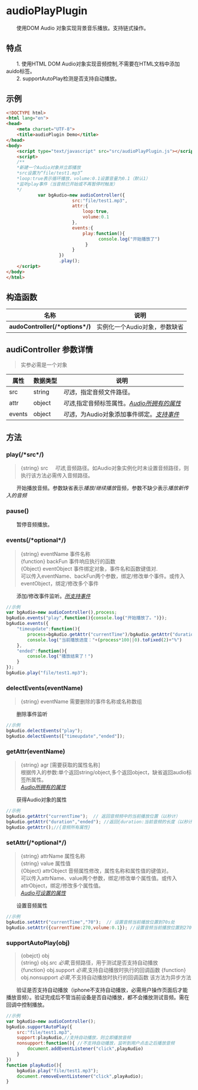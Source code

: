 # audioPlayPlugin
&emsp;&emsp;使用DOM Audio 对象实现背景音乐播放。支持链式操作。

## 特点
&emsp;&emsp;1. 使用HTML DOM Audio对象实现音频控制,不需要在HTML文档中添加auido标签。  
&emsp;&emsp;2. supportAutoPlay检测是否支持自动播放。

## 示例

```html
<!DOCTYPE html>
<html lang="en">
<head>
	<meta charset="UTF-8">
	<title>audioPlugin Demo</title>
</head>
<body>
	<script type="text/javascript" src="src/audioPlayPlugin.js"></script>
	<script>
	/**
	*新建一个Audio对象并立即播放
	*src设置为“file/test1.mp3”
	*loop:true表示循环播放，volume:0.1设置音量为0.1（默认1）
	*监听play事件（当音频已开始或不再暂停时触发）
	*/
            var bgAudio=new audioController({
            		     src:"file/test1.mp3",
            		     attr:{
            		         loop:true,
            		         volume:0.1
            		     },
            		     events:{
                			 play:function(){
                			       console.log("开始播放了")
                			  }
            		     }
            		})
            		.play();
	</script>
</body>
</html>
```

## 构造函数

名称|说明  
--- |---
**audoController(/\*options\*/)**| 实例化一个Audio对象，参数缺省     
            

## audiController 参数详情
>实参必需是一个对象   

属性|数据类型|说明   
---|--|---  
src|string|*可选*，指定音频文件路径。  
attr|object|*可选*,指定音频标签属性。*[Audio所拥有的属性](http://www.runoob.com/tags/ref-av-dom.html)*  
events|object|*可选*，为Audio对象添加事件绑定。*[支持事件](http://www.runoob.com/tags/ref-av-dom.html)*   

## 方法
### play(/\*src\*/)
>{string} src    &emsp;*可选*,音频路径。如Audio对象实例化时未设置音频路径，则执行该方法必需传入音频路径。   

&emsp;&emsp;开始播放音频。参数缺省表示*播放/继续播放*音频，参数不缺少表示*播放新传入的音频*    

### pause()  
&emsp;&emsp;暂停音频播放。

### events(/\*optional\*/)  
> {string}    eventName 事件名称  
{function}    backFun  事件响应执行的函数  
{Object}      eventObject 事件绑定对象，事件名和函数键值对.  
可以传入eventName、backFun两个参数，绑定/修改单个事件。或传入eventObject，绑定/修改多个事件  

&emsp;&emsp;添加/修改事件监听。*[所支持事件](http://www.runoob.com/tags/ref-av-dom.html)*

```javaScript
//示例
var bgAudio=new audioController(),process;
bgAudio.events("play",function(){console.log("开始播放了。")});
bgAudio.events({
    "timeupdate":function(){
        process=bgAudio.getAttr("currentTime")/bgAudio.getAttr("duration");
        console.log("当前播放进度："+(process*100||0).toFixed(2)+"%")
    },
    "ended":function(){
        console.log("播放结束了！")
    }
});
bgAudio.play("file/test1.mp3");
```

### delectEvents(eventName)  
>{string} eventName 需要删除的事件名称或名称数组    

&emsp;&emsp;删除事件监听
```javaScript
//示例
bgAudio.delectEvents("play");
bgAudio.delectEvents(["timeupdate","ended"]);
```
### getAttr(eventName)  
> {string} agr [需要获取的属性名称]  
根据传入的参数:单个返回string/object,多个返回object，缺省返回audio标签所属性。  
*[Audio所拥有的属性](http://www.runoob.com/tags/ref-av-dom.html)* 

&emsp;&emsp;获得Audio对象的属性 
```javaScript
//示例
bgAudio.getAttr("currentTime");  // 返回音频频中的当前播放位置（以秒计）
bgAudio.getAttr("duration","ended"); //返回{duration:当前音频的长度（以秒计）,ended:音频播放是否已结束}
bgAudio.getAttr();//{音频所有属性}
```
### setAttr(/\*optional\*/)  
>  {string} attrName 属性名称  
   {string} value 属性值   
   {Object}  attrObject 音频属性修改，属性名称和属性值的键值对。  
    可以传入attrName、value两个参数，绑定/修改单个属性值。或传入attrObject，绑定/修改多个属性值。   
    *[Audio可设置的属性](http://www.runoob.com/tags/ref-av-dom.html)* 

&emsp;&emsp;设置音频属性 
```javaScript
//示例
bgAudio.setAttr("currentTime","70");  // 设置音频当前播放位置到70s处
bgAudio.setAttr({currentTime:270,volume:0.1}); //设置音频当前播放位置到270s处,音量为0.1
```

### supportAutoPlay(obj)
>{obejct}  obj   
 {string} obj.src       *必需*,音频路径，用于测试是否支持自动播放  
 {function} obj.support *必需*,支持自动播放时执行的回调函数
 {function} obj.nonsupport *必需*,不支持自动播放时执行的回调函数
 该方法为异步方法
 

&emsp;&emsp;验证是否支持自动播放（iphone不支持自动播放，必需用户操作页面后才能播放音频）。验证完成后不管当前设备是否自动播放，都不会播放测试音频。需在回调中控制播放。

```javaScript
//示例
var bgAudio=new audioController();
bgAudio.supportAutoPlay({
    src:"file/test1.mp3",
    support:playAudio,//支持自动播放，则立即播放音频
    nonsupport:function(){ //不支持自动播放，监听到用户点击之后播放音频
        document.addEventListener("click",playAudio)
    }
})
function playAudio(){
	bgAudio.play("file/test1.mp3");
	document.removeEventListener("click",playAudio);
}
```
